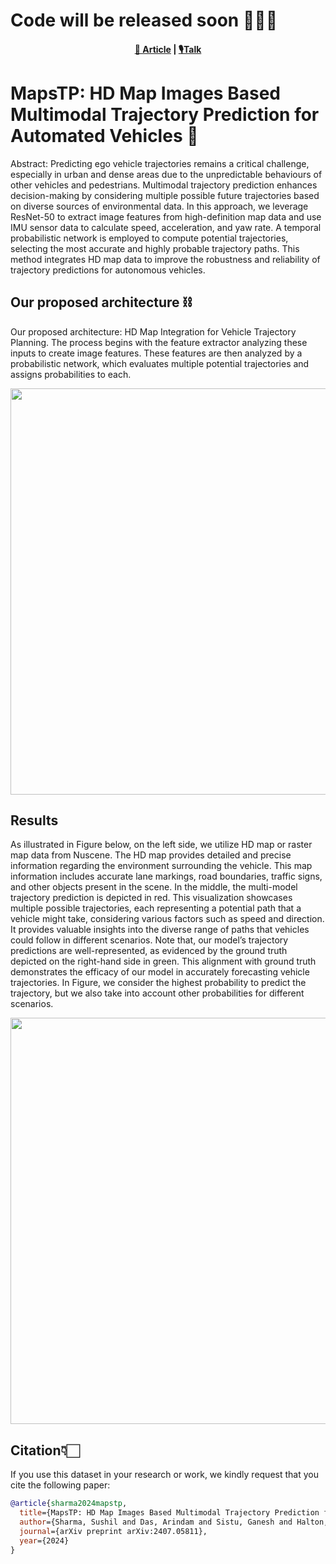 # Code will be released soon 🧑🏻‍💻

<p align="center">
    <h4 align="center"><a href="https://digital-library.theiet.org/doi/abs/10.1049/icp.2024.3286">📑 Article</a> |  <a href="https://docs.google.com/presentation/d/1_lj7D6_9ALOPIFDYWgP4Jf9Xce_IAB_M/edit#slide=id.p1">🎙️Talk</a>    

# MapsTP: HD Map Images Based Multimodal Trajectory Prediction for Automated Vehicles 🚗

Abstract: Predicting ego vehicle trajectories remains a critical challenge, especially in urban and dense areas
due to the unpredictable behaviours of other vehicles and pedestrians. Multimodal trajectory prediction
enhances decision-making by considering multiple possible future trajectories based on diverse sources of
environmental data. In this approach, we leverage ResNet-50 to extract image features from high-definition
map data and use IMU sensor data to calculate speed, acceleration, and yaw rate. A temporal probabilistic
network is employed to compute potential trajectories, selecting the most accurate and highly probable
trajectory paths. This method integrates HD map data to improve the robustness and reliability of trajectory
predictions for autonomous vehicles.

## Our proposed architecture ⛓️

Our proposed architecture: HD Map Integration for Vehicle Trajectory Planning. The process
begins with the feature extractor analyzing these inputs to create image features. These features are then
analyzed by a probabilistic network, which evaluates multiple potential trajectories and assigns probabilities to
each.

<img src="https://github.com/user-attachments/assets/77be7331-d7e2-4e62-baff-f6d4d9e1aa18" width ="650">

## Results 
As illustrated in Figure below, on the left side, we utilize HD map or raster map data from Nuscene. The HD map
provides detailed and precise information regarding the environment surrounding the vehicle. This map information includes accurate lane markings, road boundaries, traffic signs, and other objects present in the scene. In the middle, the multi-model trajectory prediction is depicted in red. This visualization showcases multiple
possible trajectories, each representing a potential path that a vehicle might take, considering various factors
such as speed and direction. It provides valuable insights into the diverse range of paths that vehicles could
follow in different scenarios. Note that, our model’s trajectory predictions are well-represented, as evidenced
by the ground truth depicted on the right-hand side in green. This alignment with ground truth demonstrates
the efficacy of our model in accurately forecasting vehicle trajectories. In Figure, we consider the highest
probability to predict the trajectory, but we also take into account other probabilities for different scenarios.

<img src="https://github.com/user-attachments/assets/f1dbbf7b-1710-41e3-9a23-2436fa1a9e06" width ="650">

## Citation👇🏻

If you use this dataset in your research or work, we kindly request that you cite the following paper:

```BibTeX
@article{sharma2024mapstp,
  title={MapsTP: HD Map Images Based Multimodal Trajectory Prediction for Automated Vehicles},
  author={Sharma, Sushil and Das, Arindam and Sistu, Ganesh and Halton, Mark and Eising, Ciar{\'a}n},
  journal={arXiv preprint arXiv:2407.05811},
  year={2024}
}
```


